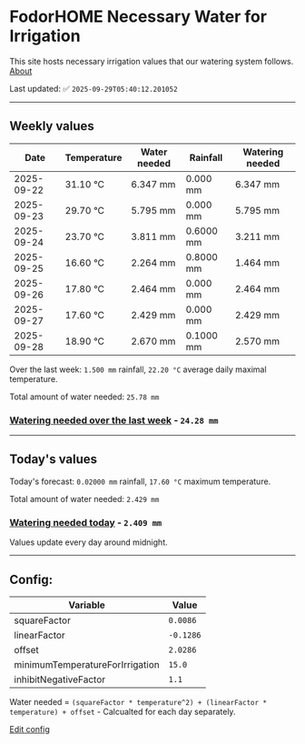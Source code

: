 # FodorHOME Necessary Water for Irrigation

This site hosts necessary irrigation values that our watering system follows. [About](https://github.com/redyau/irrigation)

Last updated: ✅ `2025-09-29T05:40:12.201052`

---

## Weekly values

| Date | Temperature | Water needed | Rainfall | Watering needed |
|-----|-----|-----|-----|-----|
| 2025-09-22 | 31.10 °C | 6.347 mm | 0.000 mm | 6.347 mm |
| 2025-09-23 | 29.70 °C | 5.795 mm | 0.000 mm | 5.795 mm |
| 2025-09-24 | 23.70 °C | 3.811 mm | 0.6000 mm | 3.211 mm |
| 2025-09-25 | 16.60 °C | 2.264 mm | 0.8000 mm | 1.464 mm |
| 2025-09-26 | 17.80 °C | 2.464 mm | 0.000 mm | 2.464 mm |
| 2025-09-27 | 17.60 °C | 2.429 mm | 0.000 mm | 2.429 mm |
| 2025-09-28 | 18.90 °C | 2.670 mm | 0.1000 mm | 2.570 mm |


Over the last week: `1.500 mm` rainfall, `22.20 °C` average daily maximal temperature.

Total amount of water needed: `25.78 mm`

### [Watering needed over the last week](lastweek.txt) - `24.28 mm`

---

## Today's values

Today's forecast: `0.02000 mm` rainfall, `17.60 °C` maximum temperature.

Total amount of water needed: `2.429 mm`

### [Watering needed today](today.txt) - `2.409 mm`

Values update every day around midnight.

---

## Config:

| Variable | Value |
|-----|-----|
| squareFactor | `0.0086` |
| linearFactor | `-0.1286` |
| offset | `2.0286` |
| minimumTemperatureForIrrigation | `15.0` |
| inhibitNegativeFactor | `1.1` |

Water needed = `(squareFactor * temperature^2) + (linearFactor * temperature) + offset` - Calcualted for each day separately.

[Edit config](https://github.com/RedyAu/irrigation/edit/main/config.json)
